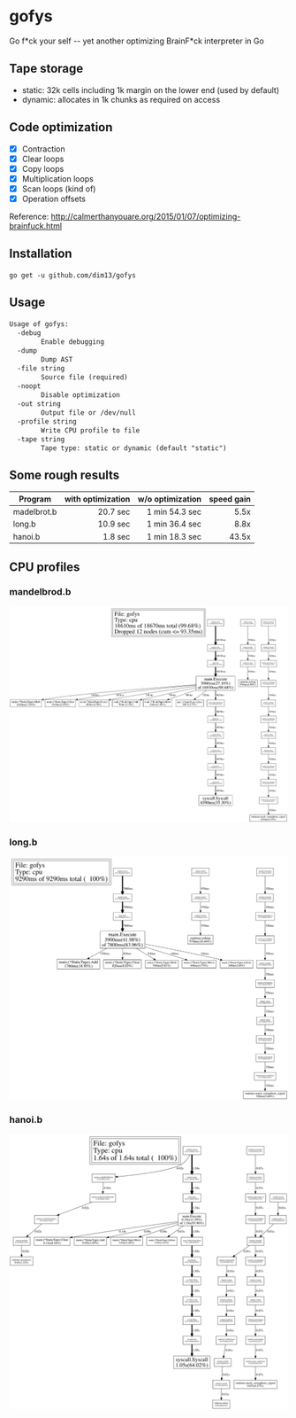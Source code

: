 # gofys
Go f\*ck your self -- yet another optimizing BrainF\*ck interpreter in Go

## Tape storage
- static: 32k cells including 1k margin on the lower end (used by default)
- dynamic: allocates in 1k chunks as required on access

## Code optimization
- [x] Contraction
- [x] Clear loops
- [x] Copy loops
- [x] Multiplication loops
- [x] Scan loops (kind of)
- [x] Operation offsets

Reference: http://calmerthanyouare.org/2015/01/07/optimizing-brainfuck.html

## Installation
    go get -u github.com/dim13/gofys

## Usage
```
Usage of gofys:
  -debug
    	Enable debugging
  -dump
    	Dump AST
  -file string
    	Source file (required)
  -noopt
    	Disable optimization
  -out string
    	Output file or /dev/null
  -profile string
    	Write CPU profile to file
  -tape string
    	Tape type: static or dynamic (default "static")
```

## Some rough results

| Program     | with optimization | w/o optimization | speed gain |
| ----------- | -----------------:| ----------------:| ----------:|
| madelbrot.b | 20.7 sec          | 1 min 54.3 sec   | 5.5x       |
| long.b      | 10.9 sec          | 1 min 36.4 sec   | 8.8x       |
| hanoi.b     |  1.8 sec          | 1 min 18.3 sec   | 43.5x      |

## CPU profiles

### mandelbrod.b
![mandelbrod profile](https://raw.githubusercontent.com/dim13/gofys/master/profiles/mandelbrod.gif)

### long.b
![long profile](https://raw.githubusercontent.com/dim13/gofys/master/profiles/long.gif)

### hanoi.b
![hanoi profile](https://raw.githubusercontent.com/dim13/gofys/master/profiles/hanoi.gif)
